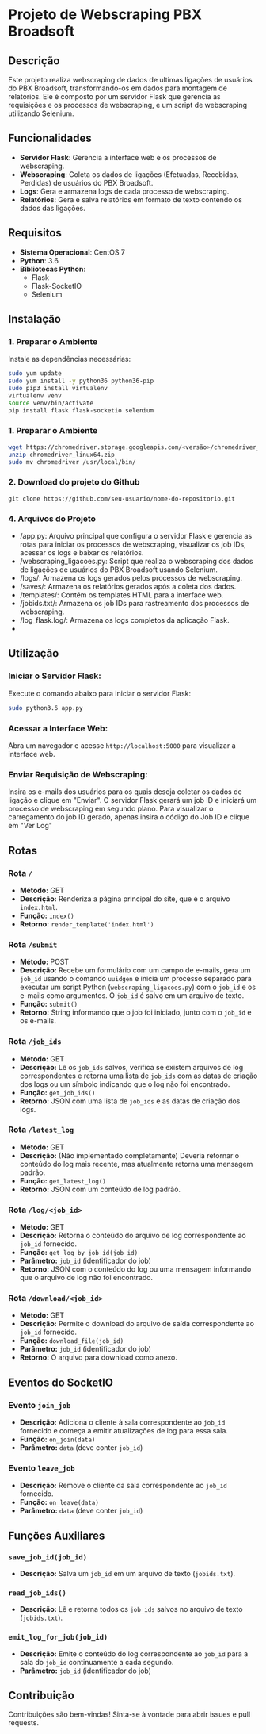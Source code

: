 # Projeto de Webscraping PBX Broadsoft

## Descrição

Este projeto realiza webscraping de dados de ultimas ligações de usuários do PBX Broadsoft, transformando-os em dados para montagem de relatórios. Ele é composto por um servidor Flask que gerencia as requisições e os processos de webscraping, e um script de webscraping utilizando Selenium.

## Funcionalidades

- **Servidor Flask**: Gerencia a interface web e os processos de webscraping.
- **Webscraping**: Coleta os dados de ligações (Efetuadas, Recebidas, Perdidas) de usuários do PBX Broadsoft.
- **Logs**: Gera e armazena logs de cada processo de webscraping.
- **Relatórios**: Gera e salva relatórios em formato de texto contendo os dados das ligações.

## Requisitos

- **Sistema Operacional**: CentOS 7
- **Python**: 3.6
- **Bibliotecas Python**:
  - Flask
  - Flask-SocketIO
  - Selenium

## Instalação

### 1. Preparar o Ambiente

Instale as dependências necessárias:

```bash
sudo yum update
sudo yum install -y python36 python36-pip
sudo pip3 install virtualenv
virtualenv venv
source venv/bin/activate
pip install flask flask-socketio selenium
```

### 1. Preparar o Ambiente
```bash
wget https://chromedriver.storage.googleapis.com/<versão>/chromedriver_linux64.zip
unzip chromedriver_linux64.zip
sudo mv chromedriver /usr/local/bin/
```

### 2. Download do projeto do Github
```
git clone https://github.com/seu-usuario/nome-do-repositorio.git
```

### 4. Arquivos do Projeto
 - /app.py: Arquivo principal que configura o servidor Flask e gerencia as rotas para iniciar os processos de webscraping, visualizar os job IDs, acessar os logs e baixar os relatórios.
 - /webscraping_ligacoes.py: Script que realiza o webscraping dos dados de ligações de usuários do PBX Broadsoft usando Selenium.
 - /logs/: Armazena os logs gerados pelos processos de webscraping.
 - /saves/: Armazena os relatórios gerados após a coleta dos dados.
 - /templates/: Contém os templates HTML para a interface web.
 - /jobids.txt/: Armazena os job IDs para rastreamento dos processos de webscraping.
 - /log_flask.log/: Armazena os logs completos da aplicação Flask.
 - 
## Utilização

### Iniciar o Servidor Flask:
Execute o comando abaixo para iniciar o servidor Flask:

```bash
sudo python3.6 app.py
```

### Acessar a Interface Web:
Abra um navegador e acesse `http://localhost:5000` para visualizar a interface web.

### Enviar Requisição de Webscraping:
Insira os e-mails dos usuários para os quais deseja coletar os dados de ligação e clique em "Enviar".
O servidor Flask gerará um job ID e iniciará um processo de webscraping em segundo plano.
Para visualizar o carregamento do job ID gerado, apenas insira o código do Job ID e clique em "Ver Log"

## Rotas

### Rota `/`
- **Método:** GET
- **Descrição:** Renderiza a página principal do site, que é o arquivo `index.html`.
- **Função:** `index()`
- **Retorno:** `render_template('index.html')`

### Rota `/submit`
- **Método:** POST
- **Descrição:** Recebe um formulário com um campo de e-mails, gera um `job_id` usando o comando `uuidgen` e inicia um processo separado para executar um script Python (`webscraping_ligacoes.py`) com o `job_id` e os e-mails como argumentos. O `job_id` é salvo em um arquivo de texto.
- **Função:** `submit()`
- **Retorno:** String informando que o job foi iniciado, junto com o `job_id` e os e-mails.

### Rota `/job_ids`
- **Método:** GET
- **Descrição:** Lê os `job_ids` salvos, verifica se existem arquivos de log correspondentes e retorna uma lista de `job_ids` com as datas de criação dos logs ou um símbolo indicando que o log não foi encontrado.
- **Função:** `get_job_ids()`
- **Retorno:** JSON com uma lista de `job_ids` e as datas de criação dos logs.

### Rota `/latest_log`
- **Método:** GET
- **Descrição:** (Não implementado completamente) Deveria retornar o conteúdo do log mais recente, mas atualmente retorna uma mensagem padrão.
- **Função:** `get_latest_log()`
- **Retorno:** JSON com um conteúdo de log padrão.

### Rota `/log/<job_id>`
- **Método:** GET
- **Descrição:** Retorna o conteúdo do arquivo de log correspondente ao `job_id` fornecido.
- **Função:** `get_log_by_job_id(job_id)`
- **Parâmetro:** `job_id` (identificador do job)
- **Retorno:** JSON com o conteúdo do log ou uma mensagem informando que o arquivo de log não foi encontrado.

### Rota `/download/<job_id>`
- **Método:** GET
- **Descrição:** Permite o download do arquivo de saída correspondente ao `job_id` fornecido.
- **Função:** `download_file(job_id)`
- **Parâmetro:** `job_id` (identificador do job)
- **Retorno:** O arquivo para download como anexo.

## Eventos do SocketIO

### Evento `join_job`
- **Descrição:** Adiciona o cliente à sala correspondente ao `job_id` fornecido e começa a emitir atualizações de log para essa sala.
- **Função:** `on_join(data)`
- **Parâmetro:** `data` (deve conter `job_id`)

### Evento `leave_job`
- **Descrição:** Remove o cliente da sala correspondente ao `job_id` fornecido.
- **Função:** `on_leave(data)`
- **Parâmetro:** `data` (deve conter `job_id`)

## Funções Auxiliares

### `save_job_id(job_id)`
- **Descrição:** Salva um `job_id` em um arquivo de texto (`jobids.txt`).

### `read_job_ids()`
- **Descrição:** Lê e retorna todos os `job_ids` salvos no arquivo de texto (`jobids.txt`).

### `emit_log_for_job(job_id)`
- **Descrição:** Emite o conteúdo do log correspondente ao `job_id` para a sala do `job_id` continuamente a cada segundo.
- **Parâmetro:** `job_id` (identificador do job)

## Contribuição
Contribuições são bem-vindas! Sinta-se à vontade para abrir issues e pull requests.
